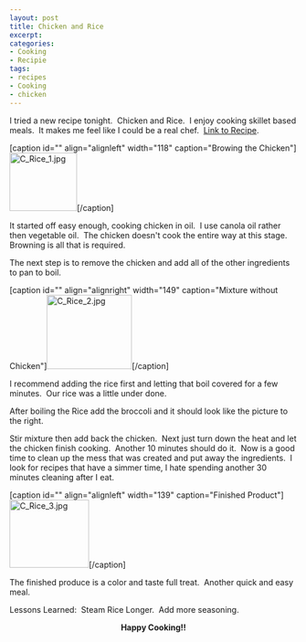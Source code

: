 ```yaml
---
layout: post
title: Chicken and Rice
excerpt:
categories:
- Cooking
- Recipie
tags:
- recipes
- Cooking
- chicken
---
```

I tried a new recipe tonight.&nbsp; Chicken and Rice.&nbsp; I enjoy cooking skillet based meals.&nbsp; It makes me feel like I could be a real chef.&nbsp; <a href="http://techcook.s3.amazonaws.com/Chicken and Rice.jpg" target="_blank">Link to Recipe</a>.

[caption id="" align="alignleft" width="118" caption="Browing the Chicken"]<a href="http://techcook.s3.amazonaws.com/C_Rice_1.jpg" target="_blank"><img class="s3-img" style="border: 0pt none;" src="http://techcook.s3.amazonaws.com/C_Rice_1.jpg" border="0" alt="C_Rice_1.jpg" width="118" height="102" /></a>[/caption]

It started off easy enough, cooking chicken in oil.&nbsp; I use canola oil rather then vegetable oil.&nbsp; The chicken doesn't cook the entire way at this stage.&nbsp; Browning is all that is required.

The next step is to remove the chicken and add all of the other ingredients to pan to boil.

[caption id="" align="alignright" width="149" caption="Mixture without Chicken"]<a href="http://techcook.s3.amazonaws.com/C_Rice_2.jpg"><img class="s3-img" style="border: 0pt none;" title="Mixture without Chicken" src="http://techcook.s3.amazonaws.com/C_Rice_2.jpg" border="0" alt="C_Rice_2.jpg" width="149" height="130" /></a>[/caption]

I recommend adding the rice first and letting that boil covered for a few minutes.&nbsp; Our rice was a little under done.

After boiling the Rice add the broccoli and it should look like the picture to the right.

Stir mixture then add back the chicken.&nbsp; Next just turn down the heat and let the chicken finish cooking.&nbsp; Another 10 minutes should do it.&nbsp; Now is a good time to clean up the mess that was created and put away the ingredients.&nbsp; I look for recipes that have a simmer time, I hate spending another 30 minutes cleaning after I eat.

[caption id="" align="alignleft" width="139" caption="Finished Product"]<a href="http://techcook.s3.amazonaws.com/C_Rice_3.jpg"><img class="s3-img" style="border: 0pt none;" title="Finished Product" src="http://techcook.s3.amazonaws.com/C_Rice_3.jpg" border="0" alt="C_Rice_3.jpg" width="139" height="119" /></a>[/caption]

The finished produce is a color and taste full treat.&nbsp; Another quick and easy meal.

Lessons Learned:&nbsp; Steam Rice Longer.&nbsp; Add more seasoning.
<p style="text-align: center;"><strong>Happy Cooking!!</strong></p>
